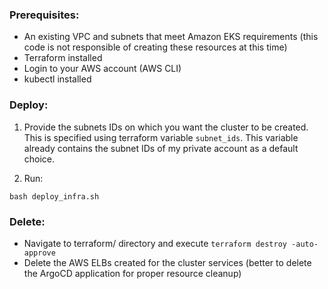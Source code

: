 ### Prerequisites:
- An existing VPC and subnets that meet Amazon EKS requirements
  (this code is not responsible of creating these resources at this time)
- Terraform installed
- Login to your AWS account (AWS CLI)
- kubectl installed

### Deploy:

1) Provide the subnets IDs on which you want the cluster to be created.
This is specified using terraform variable `subnet_ids`.
This variable already contains the subnet IDs of my private account as a default choice.

2) Run:
```
bash deploy_infra.sh
```

### Delete:
- Navigate to terraform/ directory and execute `terraform destroy -auto-approve`
- Delete the AWS ELBs created for the cluster services
  (better to delete the ArgoCD application for proper resource cleanup)
